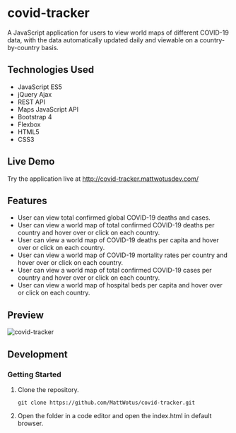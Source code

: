 # covid-tracker

A JavaScript application for users to view world maps of different COVID-19 data, with the data automatically updated daily and viewable on a country-by-country basis.

## Technologies Used

- JavaScript ES5
- jQuery Ajax
- REST API
- Maps JavaScript API
- Bootstrap 4
- Flexbox
- HTML5
- CSS3

## Live Demo

Try the application live at http://covid-tracker.mattwotusdev.com/

## Features

- User can view total confirmed global COVID-19 deaths and cases. 
- User can view a world map of total confirmed COVID-19 deaths per country and hover over or click on each country.
- User can view a world map of COVID-19 deaths per capita and hover over or click on each country.
- User can view a world map of COVID-19 mortality rates per country and hover over or click on each country.
- User can view a world map of total confirmed COVID-19 cases per country and hover over or click on each country.
- User can view a world map of hospital beds per capita and hover over or click on each country.

## Preview

![covid-tracker](assets/covid-tracker.gif)

## Development

### Getting Started

1. Clone the repository.

   ```
   git clone https://github.com/MattWotus/covid-tracker.git
   ```
   
2. Open the folder in a code editor and open the index.html in default browser.
